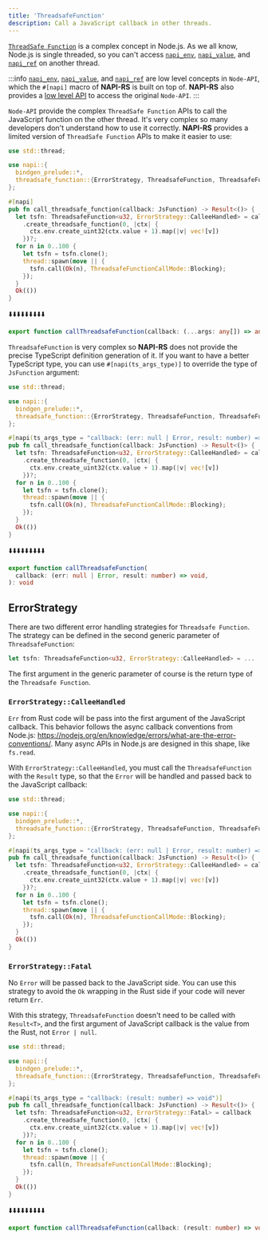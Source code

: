 ```yaml
---
title: 'ThreadsafeFunction'
description: Call a JavaScript callback in other threads.
---
```


[`ThreadSafe Function`](https://nodejs.org/api/n-api.html#asynchronous-thread-safe-function-calls) is a complex concept in Node.js. As we all know, Node.js is single threaded, so you can't access [`napi_env`](https://nodejs.org/api/n-api.html#napi_env), [`napi_value`](https://nodejs.org/api/n-api.html#napi_value), and [`napi_ref`](https://nodejs.org/api/n-api.html#napi_ref) on another thread.

:::info
[`napi_env`](https://nodejs.org/api/n-api.html#napi_env), [`napi_value`](https://nodejs.org/api/n-api.html#napi_value), and [`napi_ref`](https://nodejs.org/api/n-api.html#napi_ref) are low level concepts in `Node-API`, which the `#[napi]` macro of **NAPI-RS** is built on top of. **NAPI-RS** also provides a [low level API](../compat-mode/concepts/env) to access the original `Node-API`.
:::

`Node-API` provide the complex `ThreadSafe Function` APIs to call the JavaScript function on the other thread. It's very complex so many developers don't understand how to use it correctly. **NAPI-RS** provides a limited version of `ThreadSafe Function` APIs to make it easier to use:

```rust {10} title=lib.rs
use std::thread;

use napi::{
  bindgen_prelude::*,
  threadsafe_function::{ErrorStrategy, ThreadsafeFunction, ThreadsafeFunctionCallMode},
};

#[napi]
pub fn call_threadsafe_function(callback: JsFunction) -> Result<()> {
  let tsfn: ThreadsafeFunction<u32, ErrorStrategy::CalleeHandled> = callback
    .create_threadsafe_function(0, |ctx| {
      ctx.env.create_uint32(ctx.value + 1).map(|v| vec![v])
    })?;
  for n in 0..100 {
    let tsfn = tsfn.clone();
    thread::spawn(move || {
      tsfn.call(Ok(n), ThreadsafeFunctionCallMode::Blocking);
    });
  }
  Ok(())
}
```

⬇️⬇️⬇️⬇️⬇️⬇️⬇️⬇️⬇️

```ts title=index.d.ts
export function callThreadsafeFunction(callback: (...args: any[]) => any): void
```

`ThreadsafeFunction` is very complex so **NAPI-RS** does not provide the precise TypeScript definition generation of it. If you want to have a better TypeScript type, you can use `#[napi(ts_args_type)]` to override the type of `JsFunction` argument:

```rust {8} title=lib.rs
use std::thread;

use napi::{
  bindgen_prelude::*,
  threadsafe_function::{ErrorStrategy, ThreadsafeFunction, ThreadsafeFunctionCallMode},
};

#[napi(ts_args_type = "callback: (err: null | Error, result: number) => void")]
pub fn call_threadsafe_function(callback: JsFunction) -> Result<()> {
  let tsfn: ThreadsafeFunction<u32, ErrorStrategy::CalleeHandled> = callback
    .create_threadsafe_function(0, |ctx| {
      ctx.env.create_uint32(ctx.value + 1).map(|v| vec![v])
    })?;
  for n in 0..100 {
    let tsfn = tsfn.clone();
    thread::spawn(move || {
      tsfn.call(Ok(n), ThreadsafeFunctionCallMode::Blocking);
    });
  }
  Ok(())
}
```

⬇️⬇️⬇️⬇️⬇️⬇️⬇️⬇️⬇️

```ts title=index.d.ts
export function callThreadsafeFunction(
  callback: (err: null | Error, result: number) => void,
): void
```

## ErrorStrategy

There are two different error handling strategies for `Threadsafe Function`. The strategy can be defined in the second generic parameter of `ThreadsafeFunction`:

```rust title=lib.rs
let tsfn: ThreadsafeFunction<u32, ErrorStrategy::CalleeHandled> = ...
```

The first argument in the generic parameter of course is the return type of the `Threadsafe Function`.

### `ErrorStrategy::CalleeHandled`

`Err` from Rust code will be pass into the first argument of the JavaScript callback. This behavior follows the async callback conventions from Node.js: https://nodejs.org/en/knowledge/errors/what-are-the-error-conventions/. Many async APIs in Node.js are designed in this shape, like `fs.read`.

With `ErrorStrategy::CalleeHandled`, you must call the `ThreadsafeFunction` with the `Result` type, so that the `Error` will be handled and passed back to the JavaScript callback:

```rust {17} title=lib.rs
use std::thread;

use napi::{
  bindgen_prelude::*,
  threadsafe_function::{ErrorStrategy, ThreadsafeFunction, ThreadsafeFunctionCallMode},
};

#[napi(ts_args_type = "callback: (err: null | Error, result: number) => void")]
pub fn call_threadsafe_function(callback: JsFunction) -> Result<()> {
  let tsfn: ThreadsafeFunction<u32, ErrorStrategy::CalleeHandled> = callback
    .create_threadsafe_function(0, |ctx| {
      ctx.env.create_uint32(ctx.value + 1).map(|v| vec![v])
    })?;
  for n in 0..100 {
    let tsfn = tsfn.clone();
    thread::spawn(move || {
      tsfn.call(Ok(n), ThreadsafeFunctionCallMode::Blocking);
    });
  }
  Ok(())
}
```

### `ErrorStrategy::Fatal`

No `Error` will be passed back to the JavaScript side. You can use this strategy to avoid the `Ok` wrapping in the Rust side if your code will never return `Err`.

With this strategy, `ThreadsafeFunction` doesn't need to be called with `Result<T>`, and the first argument of JavaScript callback is the value from the Rust, not `Error | null`.

```rust {17} title=lib.rs
use std::thread;

use napi::{
  bindgen_prelude::*,
  threadsafe_function::{ErrorStrategy, ThreadsafeFunction, ThreadsafeFunctionCallMode},
};

#[napi(ts_args_type = "callback: (result: number) => void")]
pub fn call_threadsafe_function(callback: JsFunction) -> Result<()> {
  let tsfn: ThreadsafeFunction<u32, ErrorStrategy::Fatal> = callback
    .create_threadsafe_function(0, |ctx| {
      ctx.env.create_uint32(ctx.value + 1).map(|v| vec![v])
    })?;
  for n in 0..100 {
    let tsfn = tsfn.clone();
    thread::spawn(move || {
      tsfn.call(n, ThreadsafeFunctionCallMode::Blocking);
    });
  }
  Ok(())
}
```

⬇️⬇️⬇️⬇️⬇️⬇️⬇️⬇️⬇️

```ts {2} title=index.d.ts
export function callThreadsafeFunction(callback: (result: number) => void): void
```
